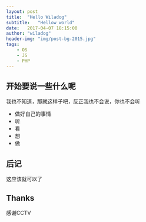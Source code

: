 ```yaml
---
layout:	post
title:	"Hello Wiladog"
subtitle:	"Hellow world"
date:	2017-04-07 18:15:00
author:	"wiladog"
header-img:	"img/post-bg-2015.jpg"
tags:
    - OS
    - JS
    - PHP
---
```




## 开始要说一些什么呢

我也不知道，那就这样子吧，反正我也不会说，你也不会听

- 做好自己的事情
- 听
- 看
- 想
- 做 

## 后记

这应该就可以了



## Thanks

感谢CCTV